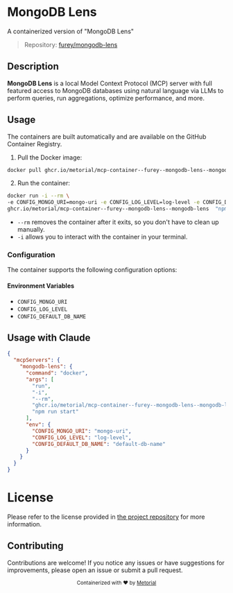 
# MongoDB Lens

A containerized version of "MongoDB Lens"

> Repository: [furey/mongodb-lens](https://github.com/furey/mongodb-lens)

## Description

**MongoDB Lens** is a local Model Context Protocol (MCP) server with full featured access to MongoDB databases using natural language via LLMs to perform queries, run aggregations, optimize performance, and more.


## Usage

The containers are built automatically and are available on the GitHub Container Registry.

1. Pull the Docker image:

```bash
docker pull ghcr.io/metorial/mcp-container--furey--mongodb-lens--mongodb-lens
```

2. Run the container:

```bash
docker run -i --rm \ 
-e CONFIG_MONGO_URI=mongo-uri -e CONFIG_LOG_LEVEL=log-level -e CONFIG_DEFAULT_DB_NAME=default-db-name \
ghcr.io/metorial/mcp-container--furey--mongodb-lens--mongodb-lens  "npm run start"
```

- `--rm` removes the container after it exits, so you don't have to clean up manually.
- `-i` allows you to interact with the container in your terminal.



### Configuration

The container supports the following configuration options:




#### Environment Variables

- `CONFIG_MONGO_URI`
- `CONFIG_LOG_LEVEL`
- `CONFIG_DEFAULT_DB_NAME`




## Usage with Claude

```json
{
  "mcpServers": {
    "mongodb-lens": {
      "command": "docker",
      "args": [
        "run",
        "-i",
        "--rm",
        "ghcr.io/metorial/mcp-container--furey--mongodb-lens--mongodb-lens",
        "npm run start"
      ],
      "env": {
        "CONFIG_MONGO_URI": "mongo-uri",
        "CONFIG_LOG_LEVEL": "log-level",
        "CONFIG_DEFAULT_DB_NAME": "default-db-name"
      }
    }
  }
}
```

# License

Please refer to the license provided in [the project repository](https://github.com/furey/mongodb-lens) for more information.

## Contributing

Contributions are welcome! If you notice any issues or have suggestions for improvements, please open an issue or submit a pull request.

<div align="center">
  <sub>Containerized with ❤️ by <a href="https://metorial.com">Metorial</a></sub>
</div>
  